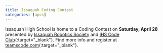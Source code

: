 ```yaml
---
title: Issaquah Coding Contest
categories: [apcs]
---
```

Issaquah High School is home to a Coding Contest on <b>Saturday, April 28</b> presented by [Issaquah Robotics Society](http://team1318.org/) and [IHS Code Club](https://ihscodeclub.wixsite.com/ihscodeclub){:target="_blank"}. Find more info and register at [teamscode.com](https://issaquahcodingcontest.com/){:target="_blank"}.
